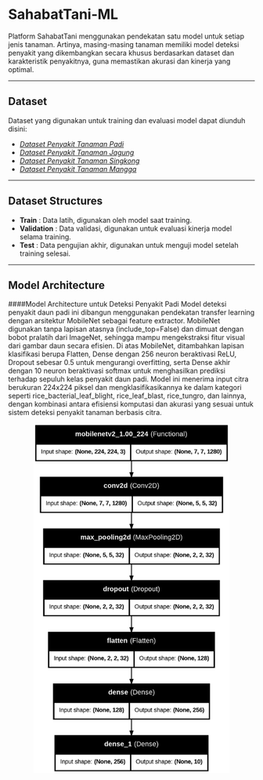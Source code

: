 # SahabatTani-ML  
Platform SahabatTani menggunakan pendekatan satu model untuk setiap jenis tanaman. Artinya, masing-masing tanaman memiliki model deteksi penyakit yang dikembangkan secara khusus berdasarkan dataset dan karakteristik penyakitnya, guna memastikan akurasi dan kinerja yang optimal.

---

## Dataset  
Dataset yang digunakan untuk training dan evaluasi model dapat diunduh disini:
- [*Dataset Penyakit Tanaman Padi*](https://www.kaggle.com/datasets/loki4514/rice-leaf-diseases-detection)
- [*Dataset Penyakit Tanaman Jagung*](https://www.kaggle.com/datasets/smaranjitghose/corn-or-maize-leaf-disease-dataset)
- [*Dataset Penyakit Tanaman Singkong*](https://www.kaggle.com/datasets/dipoyonoarga/dataset-singkong)
- [*Dataset Penyakit Tanaman Mangga*](https://www.kaggle.com/datasets/aryashah2k/mango-leaf-disease-dataset) 

---

## Dataset Structures

- **Train** : Data latih, digunakan oleh model saat training.
- **Validation** : Data validasi, digunakan untuk evaluasi kinerja model selama training.
- **Test** : Data pengujian akhir, digunakan untuk menguji model setelah training selesai.

---

## Model Architecture
####Model Architecture untuk Deteksi Penyakit Padi
Model deteksi penyakit daun padi ini dibangun menggunakan pendekatan transfer learning dengan arsitektur MobileNet sebagai feature extractor. MobileNet digunakan tanpa lapisan atasnya (include_top=False) dan dimuat dengan bobot pralatih dari ImageNet, sehingga mampu mengekstraksi fitur visual dari gambar daun secara efisien. Di atas MobileNet, ditambahkan lapisan klasifikasi berupa Flatten, Dense dengan 256 neuron beraktivasi ReLU, Dropout sebesar 0.5 untuk mengurangi overfitting, serta Dense akhir dengan 10 neuron beraktivasi softmax untuk menghasilkan prediksi terhadap sepuluh kelas penyakit daun padi. Model ini menerima input citra berukuran 224x224 piksel dan mengklasifikasikannya ke dalam kategori seperti rice_bacterial_leaf_blight, rice_leaf_blast, rice_tungro, dan lainnya, dengan kombinasi antara efisiensi komputasi dan akurasi yang sesuai untuk sistem deteksi penyakit tanaman berbasis citra.
<div align="center">
  <img src="https://github.com/SahabatTani/Machine-Learning/blob/main/Rice%20Leaf%20Disease%20Detection%20Model/arsitektur.png?raw=true" alt="Arsitektur Model Padi" width="400"/>
</div>
